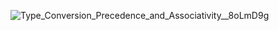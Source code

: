 ![Type_Conversion_Precedence_and_Associativity__8oLmD9g](https://user-images.githubusercontent.com/67436082/232556196-4d481942-6311-4ade-9c86-990c2a56a0ff.gif)

